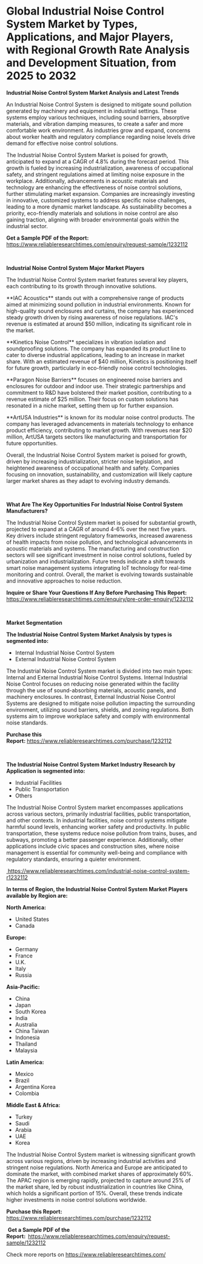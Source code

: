 <p><h1>Global Industrial Noise Control System Market by Types, Applications, and Major Players, with Regional Growth Rate Analysis and Development Situation, from 2025 to 2032</h1></p><p><strong>Industrial Noise Control System Market Analysis and Latest Trends</strong></p>
<p><p>An Industrial Noise Control System is designed to mitigate sound pollution generated by machinery and equipment in industrial settings. These systems employ various techniques, including sound barriers, absorptive materials, and vibration damping measures, to create a safer and more comfortable work environment. As industries grow and expand, concerns about worker health and regulatory compliance regarding noise levels drive demand for effective noise control solutions.</p><p>The Industrial Noise Control System Market is poised for growth, anticipated to expand at a CAGR of 4.8% during the forecast period. This growth is fueled by increasing industrialization, awareness of occupational safety, and stringent regulations aimed at limiting noise exposure in the workplace. Additionally, advancements in acoustic materials and technology are enhancing the effectiveness of noise control solutions, further stimulating market expansion. Companies are increasingly investing in innovative, customized systems to address specific noise challenges, leading to a more dynamic market landscape. As sustainability becomes a priority, eco-friendly materials and solutions in noise control are also gaining traction, aligning with broader environmental goals within the industrial sector.</p></p>
<p><strong>Get a Sample PDF of the Report:&nbsp;</strong> <a href="https://www.reliableresearchtimes.com/enquiry/request-sample/1232112?utm_campaign=2792&utm_medium=2&utm_source=Github&utm_content=ia&utm_term=06032025&utm_id=industrial-noise-control-system">https://www.reliableresearchtimes.com/enquiry/request-sample/1232112</a></p>
<p>&nbsp;</p>
<p><strong>Industrial Noise Control System Major Market Players</strong></p>
<p><p>The Industrial Noise Control System market features several key players, each contributing to its growth through innovative solutions. </p><p>**IAC Acoustics** stands out with a comprehensive range of products aimed at minimizing sound pollution in industrial environments. Known for high-quality sound enclosures and curtains, the company has experienced steady growth driven by rising awareness of noise regulations. IAC's revenue is estimated at around $50 million, indicating its significant role in the market.</p><p>**Kinetics Noise Control** specializes in vibration isolation and soundproofing solutions. The company has expanded its product line to cater to diverse industrial applications, leading to an increase in market share. With an estimated revenue of $40 million, Kinetics is positioning itself for future growth, particularly in eco-friendly noise control technologies.</p><p>**Paragon Noise Barriers** focuses on engineered noise barriers and enclosures for outdoor and indoor use. Their strategic partnerships and commitment to R&D have bolstered their market position, contributing to a revenue estimate of $25 million. Their focus on custom solutions has resonated in a niche market, setting them up for further expansion.</p><p>**ArtUSA Industries** is known for its modular noise control products. The company has leveraged advancements in materials technology to enhance product efficiency, contributing to market growth. With revenues near $20 million, ArtUSA targets sectors like manufacturing and transportation for future opportunities.</p><p>Overall, the Industrial Noise Control System market is poised for growth, driven by increasing industrialization, stricter noise legislation, and heightened awareness of occupational health and safety. Companies focusing on innovation, sustainability, and customization will likely capture larger market shares as they adapt to evolving industry demands.</p></p>
<p>&nbsp;</p>
<p><strong>What Are The Key Opportunities For Industrial Noise Control System Manufacturers?</strong></p>
<p><p>The Industrial Noise Control System market is poised for substantial growth, projected to expand at a CAGR of around 4-6% over the next five years. Key drivers include stringent regulatory frameworks, increased awareness of health impacts from noise pollution, and technological advancements in acoustic materials and systems. The manufacturing and construction sectors will see significant investment in noise control solutions, fueled by urbanization and industrialization. Future trends indicate a shift towards smart noise management systems integrating IoT technology for real-time monitoring and control. Overall, the market is evolving towards sustainable and innovative approaches to noise reduction.</p></p>
<p><strong>Inquire or Share Your Questions If Any Before Purchasing This Report:</strong> <a href="https://www.reliableresearchtimes.com/enquiry/pre-order-enquiry/1232112?utm_campaign=2792&utm_medium=2&utm_source=Github&utm_content=ia&utm_term=06032025&utm_id=industrial-noise-control-system">https://www.reliableresearchtimes.com/enquiry/pre-order-enquiry/1232112</a></p>
<p>&nbsp;</p>
<p><strong>Market Segmentation</strong></p>
<p><strong>The Industrial Noise Control System Market Analysis by types is segmented into:</strong></p>
<p><ul><li>Internal Industrial Noise Control System</li><li>External Industrial Noise Control System</li></ul></p>
<p><p>The Industrial Noise Control System market is divided into two main types: Internal and External Industrial Noise Control Systems. Internal Industrial Noise Control focuses on reducing noise generated within the facility through the use of sound-absorbing materials, acoustic panels, and machinery enclosures. In contrast, External Industrial Noise Control Systems are designed to mitigate noise pollution impacting the surrounding environment, utilizing sound barriers, shields, and zoning regulations. Both systems aim to improve workplace safety and comply with environmental noise standards.</p></p>
<p><strong>Purchase this Report:&nbsp;</strong><a href="https://www.reliableresearchtimes.com/purchase/1232112?utm_campaign=2792&utm_medium=2&utm_source=Github&utm_content=ia&utm_term=06032025&utm_id=industrial-noise-control-system">https://www.reliableresearchtimes.com/purchase/1232112</a></p>
<p>&nbsp;</p>
<p><strong>The Industrial Noise Control System Market Industry Research by Application is segmented into:</strong></p>
<p><ul><li>Industrial Facilities</li><li>Public Transportation</li><li>Others</li></ul></p>
<p><p>The Industrial Noise Control System market encompasses applications across various sectors, primarily industrial facilities, public transportation, and other contexts. In industrial facilities, noise control systems mitigate harmful sound levels, enhancing worker safety and productivity. In public transportation, these systems reduce noise pollution from trains, buses, and subways, promoting a better passenger experience. Additionally, other applications include civic spaces and construction sites, where noise management is essential for community well-being and compliance with regulatory standards, ensuring a quieter environment.</p></p>
<p><a href="https://www.reliableresearchtimes.com/industrial-noise-control-system-r1232112?utm_campaign=2792&utm_medium=2&utm_source=Github&utm_content=ia&utm_term=06032025&utm_id=industrial-noise-control-system">&nbsp;https://www.reliableresearchtimes.com/industrial-noise-control-system-r1232112</a></p>
<p><strong>In terms of Region, the Industrial Noise Control System Market Players available by Region are:</strong></p>
<p>
    <p> <strong> North America: </strong>
        <ul>
            <li>United States</li>
            <li>Canada</li>
        </ul>
        </p> 
    <p> <strong> Europe: </strong>
        <ul>
            <li>Germany</li>
            <li>France</li>
            <li>U.K.</li>
            <li>Italy</li>
            <li>Russia</li>
        </ul>
        </p> 
    <p> <strong> Asia-Pacific: </strong>
        <ul>
            <li>China</li>
            <li>Japan</li>
            <li>South Korea</li>
            <li>India</li>
            <li>Australia</li>
            <li>China Taiwan</li>
            <li>Indonesia</li>
            <li>Thailand</li>
            <li>Malaysia</li>
        </ul>
        </p> 
    <p> <strong> Latin America: </strong>
        <ul>
            <li>Mexico</li>
            <li>Brazil</li>
            <li>Argentina Korea</li>
            <li>Colombia</li>
        </ul>
        </p> 
    <p> <strong> Middle East & Africa: </strong>
        <ul>
            <li>Turkey</li>
            <li>Saudi</li>
            <li>Arabia</li>
            <li>UAE</li>
            <li>Korea</li>
        </ul>
    </p>
    </p>
<p><p>The Industrial Noise Control System market is witnessing significant growth across various regions, driven by increasing industrial activities and stringent noise regulations. North America and Europe are anticipated to dominate the market, with combined market shares of approximately 60%. The APAC region is emerging rapidly, projected to capture around 25% of the market share, led by robust industrialization in countries like China, which holds a significant portion of 15%. Overall, these trends indicate higher investments in noise control solutions worldwide.</p></p>
<p><strong>Purchase this Report: </strong><a href="https://www.reliableresearchtimes.com/purchase/1232112?utm_campaign=2792&utm_medium=2&utm_source=Github&utm_content=ia&utm_term=06032025&utm_id=industrial-noise-control-system">https://www.reliableresearchtimes.com/purchase/1232112</a></p>
<p>&nbsp;<strong>Get a Sample PDF of the Report:&nbsp;&nbsp;</strong><a href="https://www.reliableresearchtimes.com/enquiry/request-sample/1232112?utm_campaign=2792&utm_medium=2&utm_source=Github&utm_content=ia&utm_term=06032025&utm_id=industrial-noise-control-system">https://www.reliableresearchtimes.com/enquiry/request-sample/1232112</a></p>
<p><strong></strong></p>
<p>Check more reports on <a href="https://www.reliableresearchtimes.com/?utm_campaign=2792&utm_medium=2&utm_source=Github&utm_content=ia&utm_term=06032025&utm_id=industrial-noise-control-system">https://www.reliableresearchtimes.com/</a></p>